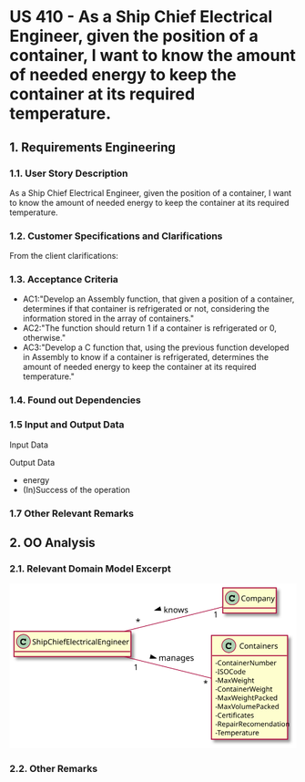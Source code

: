 # US 410 - As a Ship Chief Electrical Engineer, given the position of a container, I want to know the amount of needed energy to keep the container at its required temperature.


## 1. Requirements Engineering

### 1.1. User Story Description

As a Ship Chief Electrical Engineer, given the position of a container, I want to know the amount of needed energy to keep the container at its required temperature.

### 1.2. Customer Specifications and Clarifications


From the client clarifications:


### 1.3. Acceptance Criteria


* AC1:"Develop an Assembly function, that given a position of a container, determines if that container is refrigerated or not, considering the information stored in the array of containers."
* AC2:"The function should return 1 if a container is refrigerated or 0, otherwise."
* AC3:"Develop a C function that, using the previous function developed in Assembly to know if a container is refrigerated, determines the amount of needed energy to keep the container at its required temperature."


### 1.4. Found out Dependencies



### 1.5 Input and Output Data


Input Data


Output Data

* energy
* (In)Success of the operation



### 1.7 Other Relevant Remarks




## 2. OO Analysis

### 2.1. Relevant Domain Model Excerpt

![US410-MD](US410_DM.svg)

### 2.2. Other Remarks

